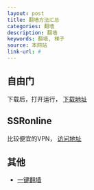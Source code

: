 ```yaml
---
layout: post
title: 翻墙方法汇总
categories: 翻墙
description: 翻墙
keywords: 翻墙, 梯子
source: 本网站
link-url: #
---
```

## 自由门

下载后，打开运行， [下载地址](/blog/files/ziyoumen.zip)

## SSRonline

 比较便宜的VPN， [访问地址](https://www.sspro.net/)

## 其他
- [一键翻墙](https://github.com/jyg86/4/wiki)


